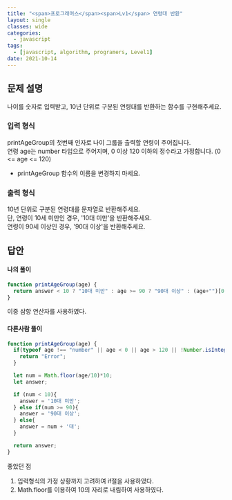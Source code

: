 ```yaml
---
title: "<span>프로그래머스</span><span>Lv1</span> 연령대 반환"
layout: single
classes: wide
categories:
  - javascript
tags:
  - [javascript, algorithm, programers, Level1]
date: 2021-10-14
---
```


## 문제 설명
나이를 숫자로 입력받고, 10년 단위로 구분된 연령대를 반환하는 함수를 구현해주세요.

### 입력 형식
printAgeGroup의 첫번째 인자로 나이 그룹을 출력할 연령이 주어집니다.  
연령 age는 number 타입으로 주어지며, 0 이상 120 이하의 정수라고 가정합니다. (0 <= age <= 120)  
* printAgeGroup 함수의 이름을 변경하지 마세요.

### 출력 형식
10년 단위로 구분된 연령대를 문자열로 반환해주세요.  
단, 연령이 10세 미만인 경우, '10대 미만'을 반환해주세요.  
연령이 90세 이상인 경우, '90대 이상'을 반환해주세요.

## 답안
#### 나의 풀이
```javascript
function printAgeGroup(age) {
  return answer < 10 ? "10대 미만" : age >= 90 ? "90대 이상" : (age+"")[0] + "0대";
}
```
이중 삼항 연산자를 사용하였다.

#### 다른사람 풀이
```javascript
function printAgeGroup(age) {
  if(typeof age !== "number" || age < 0 || age > 120 || !Number.isInteger(age)){
    return "Error";
  }

  let num = Math.floor(age/10)*10;
  let answer;

  if (num < 10){
    answer = '10대 미만';
  } else if(num >= 90){
    answer = '90대 이상';
  } else{
    answer = num + '대';
  }

  return answer;
}
```
좋았던 점
1. 입력형식의 가정 상황까지 고려하여 if절을 사용하였다.
2. Math.floor를 이용하여 10의 자리로 내림하여 사용하였다.
